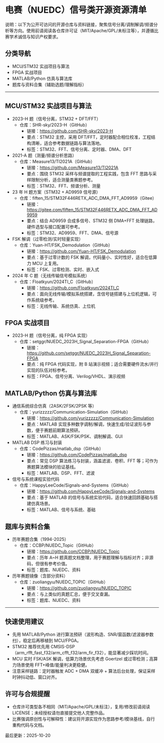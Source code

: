 # 电赛（NUEDC）信号类开源资源清单

说明：以下为公开可访问的开源仓库与资料链接，聚焦信号分离/调制解调/频谱分析等方向。使用前请阅读各仓库许可证（MIT/Apache/GPL/未标注等），并遵循比赛学术诚信与知识产权要求。

## 分类导航
- MCU/STM32 实战项目与算法
- FPGA 实战项目
- MATLAB/Python 仿真与算法库
- 题库与资料合集（辅助选题/理解指标）

---

## MCU/STM32 实战项目与算法
- 2023-H 题（信号分离，STM32 + DFT/FFT）
  - 仓库：SHR-sky/2023-H（GitHub）
    - 链接：https://github.com/SHR-sky/2023-H
    - 要点：STM32 主控，采用 DFT/FFT，定时器配合相位校准，工程结构清晰，适合参考数据链路与算法落地。
    - 标签：STM32、FFT、信号分离、定时器、DMA、DFT
- 2021-A 题（测量/频谱分析思路）
  - 仓库：Measure13/TI2021A（GitHub）
    - 链接：https://github.com/Measure13/TI2021A
    - 要点：围绕 STM32 采样与频谱提取的工程实践，包含 FFT 思路与采样限制分析，适合测量类赛题参考。
    - 标签：STM32、FFT、频谱分析、测量
- 23 年 H 题方案（STM32 + AD9959 信号源）
  - 仓库：fiften_15/STM32F446RETX_ADC_DMA_FFT_AD9959（Gitee）
    - 链接：https://gitee.com/fiften_15/STM32F446RETX_ADC_DMA_FFT_AD9959
    - 要点：结合 AD9959 合成多信号、STM32 侧 DMA+FFT 处理链路，硬件选型与接口配置可参考。
    - 标签：STM32、AD9959、FFT、DMA、信号源
- FSK 解调（过零检测/实时轻量实现）
  - 仓库：Yuan-HT/FSK_Demodulation（GitHub）
    - 链接：https://github.com/Yuan-HT/FSK_Demodulation
    - 要点：基于过零计数的 FSK 解调，代码量小、实时性好，适合在低算力 MCU 上复用。
    - 标签：FSK、过零检测、实时、嵌入式
- 2024 年 C 题（无线传输信号模拟系统）
  - 仓库：Floatkyun/2024TI_C（GitHub）
    - 链接：https://github.com/Floatkyun/2024TI_C
    - 要点：面向无线传输/模拟系统搭建，含信号链搭建与上位机逻辑，可作系统级参考。
    - 标签：无线传输、系统仿真、上位机

## FPGA 实战项目
- 2023-H 题（信号分离，纯 FPGA 实现）
  - 仓库：setggr/NUEDC_2023H_Signal_Separation-FPGA（GitHub）
    - 链接：https://github.com/setggr/NUEDC_2023H_Signal_Separation-FPGA
    - 要点：纯 FPGA 代码实现，附 B 站演示视频；适合需要硬件流水/并行实现的队伍对标参考。
    - 标签：FPGA、信号分离、Verilog/VHDL、演示视频

## MATLAB/Python 仿真与算法库
- 通信系统综合仿真（2ASK/2FSK/2PSK 等）
  - 仓库：yurizzzzz/Communication-Simulation（GitHub）
    - 链接：https://github.com/yurizzzzz/Communication-Simulation
    - 要点：MATLAB 实现多种数字调制/解调，快速生成/验证波形与参数，便于赛题前期算法预研。
    - 标签：MATLAB、ASK/FSK/PSK、调制解调、GUI
- MATLAB DSP 练习与封装
  - 仓库：CodePizzas/matlab_dsp（GitHub）
    - 链接：https://github.com/CodePizzas/matlab_dsp
    - 要点：常见 DSP 算法练习与封装，涵盖滤波、卷积、FFT 等；可作为赛题算法模块的验证基线。
    - 标签：MATLAB、DSP、FFT、滤波
- 信号与系统课程实验代码
  - 仓库：HappyLeeCode/Signals-and-Systems（GitHub）
    - 链接：https://github.com/HappyLeeCode/Signals-and-Systems
    - 要点：基于 MATLAB 的信号与系统实验代码，适合快速回顾基础与搭建仿真场景。
    - 标签：MATLAB、信号与系统、基础

## 题库与资料合集
- 历年赛题合集（1994-2025）
  - 仓库：CCBP/NUEDC_Topic（GitHub）
    - 链接：https://github.com/CCBP/NUEDC_Topic
    - 要点：历年 A~H 题真题文档整理，用于赛题理解与指标对齐；非源码，但很有参考价值。
    - 标签：题库、NUEDC、资料
- 历年赛题镜像（含部分资料）
  - 仓库：zuoliangyu/NUEDC_TOPIC（GitHub）
    - 链接：https://github.com/zuoliangyu/NUEDC_TOPIC
    - 要点：与上类似的真题汇总，便于交叉查漏。
    - 标签：题库、NUEDC、资料

---

## 快速使用建议
- 先用 MATLAB/Python 进行算法预研（波形构造、SNR/窗函数/滤波器参数扫），稳定后再移植到 MCU/FPGA。
- STM32 推荐优先用 CMSIS-DSP（arm_rfft_fast_f32/arm_cfft_f32/arm_fir_f32），能显著减少踩坑时间。
- MCU 实时 FSK/ASK 解调，低算力场景优先考虑 Goertzel 或过零检测；高算力场景使用 FFT+峰值/能量判决更稳健。
- 注意采样链路：定时器触发 ADC + DMA 双缓冲 + 算法后台处理，保证采样时钟抖动低、窗口对齐。

## 许可与合规提醒
- 仓库许可类型各不相同（MIT/Apache/GPL/未标注），复用/修改前请阅读 LICENSE；未经授权请勿直接提交他人完整作品。
- 比赛强调原创性与可解释性：建议将开源实现作为思路参考/模块基线，自行重构代码与文档。

最后更新：2025-10-20
